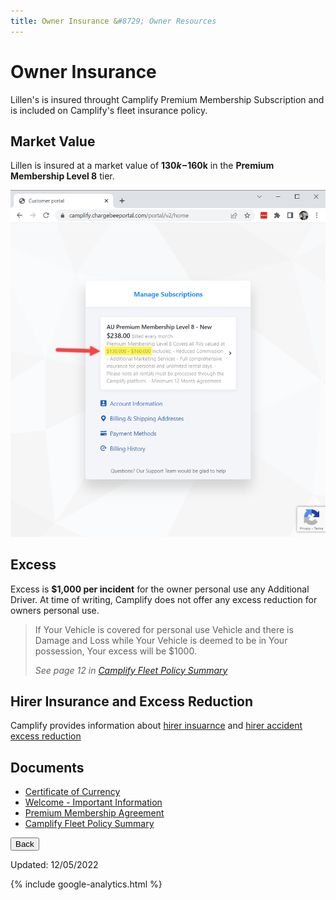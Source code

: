 ```yaml
---
title: Owner Insurance &#8729; Owner Resources 
---
```


<link href="../../../styles/custom.css" rel="stylesheet" />

# Owner Insurance
Lillen's is insured throught Camplify Premium Membership Subscription and is included on Camplify's 
fleet insurance policy. 

## Market Value
Lillen is insured at a market value of **$130k-$160k** in the **Premium Membership Level 8** tier.

![market-value](images/insurance-market-value-tier.png)

## Excess
Excess is **$1,000 per incident** for the owner personal use any Additional Driver. At time of writing, Camplify does not offer 
any excess reduction for owners personal use.

> If Your Vehicle is covered for personal use Vehicle and there is Damage
and Loss while Your Vehicle is deemed to be in Your possession, Your
excess will be $1000.
> 
> *See page 12 in [Camplify Fleet Policy Summary](../docs/insurance/Camplify_Fleet_Policy_Summary_Inclusions_Exclusions_AU_01102021-a598a417fb437b7a0ea3f5ea7ad4f850178a58596c61bbb158564b211ee7af0c.pdf)*

## Hirer Insurance and Excess Reduction
Camplify provides information about [hirer insuarnce](https://www.camplify.com.au/hirer-insurance) and [hirer accident excess reduction](https://www.camplify.com.au/accident-excess)

## Documents
- [Certificate of Currency](../docs/insurance/Mikael-Hallin--Camplify-Insuret-COC.pdf)
- [Welcome - Important Information](../docs/insurance/Welcome-Important-Information.pdf)
- [Premium Membership Agreement](../docs/insurance/Premium_Membership_Agreements_AU_01102021-ef9fa79eff886944e1e1809bcbc5058268c052c381822fb55748fffeb27a0bf3.pdf)
- [Camplify Fleet Policy Summary](../docs/insurance/Camplify_Fleet_Policy_Summary_Inclusions_Exclusions_AU_01102021-a598a417fb437b7a0ea3f5ea7ad4f850178a58596c61bbb158564b211ee7af0c.pdf)

<a href="../"><button class="nav-button"><i class="arrow arrow-left"></i> Back</button></a>

Updated: 12/05/2022

{% include google-analytics.html %}